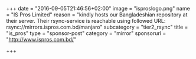 +++
date = "2016-09-05T21:46:56+02:00"
image = "isproslogo.png"
name = "IS Pros Limited"
reason = "kindly hosts our Bangladeshian repository at their server. Their rsync-service is reachable using followed URL: rsync://mirrors.ispros.com.bd/manjaro"
subcategory = "tier2_rsync"
title = "is_pros"
type = "sponsor-post"
category = "mirror"
sponsorurl = "http://www.ispros.com.bd/"

+++

